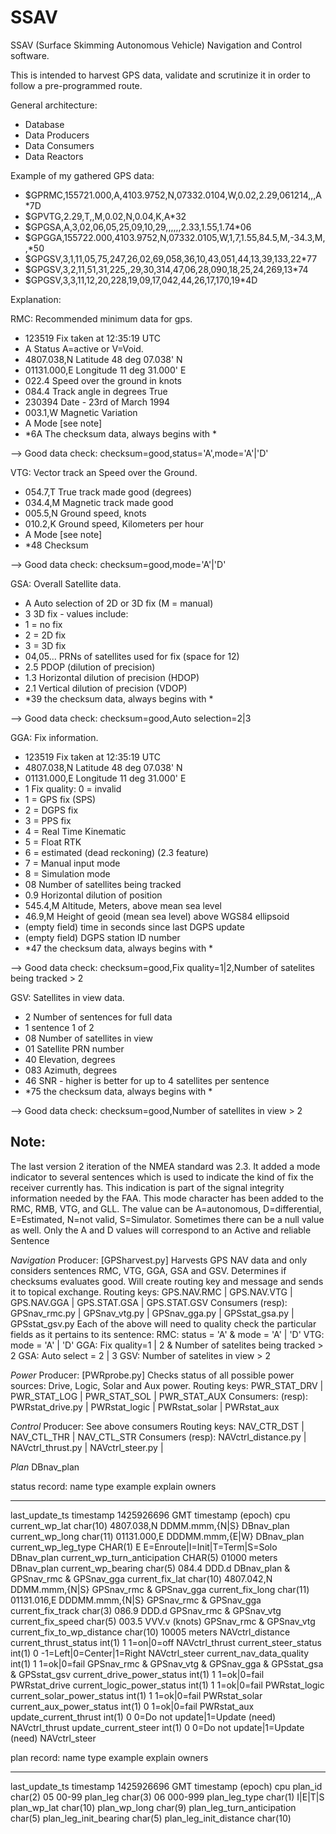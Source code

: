 # SSAV
SSAV (Surface Skimming Autonomous Vehicle) Navigation and Control software.

This is intended to harvest GPS data, validate and scrutinize it in order to follow a pre-programmed route.

General architecture:

* Database
* Data Producers
* Data Consumers
* Data Reactors

Example of my gathered GPS data:

* $GPRMC,155721.000,A,4103.9752,N,07332.0104,W,0.02,2.29,061214,,,A*7D
* $GPVTG,2.29,T,,M,0.02,N,0.04,K,A*32
* $GPGSA,A,3,02,06,05,25,09,10,29,,,,,,2.33,1.55,1.74*06
* $GPGGA,155722.000,4103.9752,N,07332.0105,W,1,7,1.55,84.5,M,-34.3,M,,*50
* $GPGSV,3,1,11,05,75,247,26,02,69,058,36,10,43,051,44,13,39,133,22*77
* $GPGSV,3,2,11,51,31,225,,29,30,314,47,06,28,090,18,25,24,269,13*74
* $GPGSV,3,3,11,12,20,228,19,09,17,042,44,26,17,170,19*4D

Explanation:

RMC: Recommended minimum data for gps.
* 123519       Fix taken at 12:35:19 UTC
* A            Status A=active or V=Void.
* 4807.038,N   Latitude 48 deg 07.038' N
* 01131.000,E  Longitude 11 deg 31.000' E
* 022.4        Speed over the ground in knots
* 084.4        Track angle in degrees True
* 230394       Date - 23rd of March 1994
* 003.1,W      Magnetic Variation
* A	     Mode [see note]
* *6A          The checksum data, always begins with *

--> Good data check: checksum=good,status='A',mode='A'|'D' 


VTG: Vector track an Speed over the Ground.
* 054.7,T      True track made good (degrees)
* 034.4,M      Magnetic track made good
* 005.5,N      Ground speed, knots
* 010.2,K      Ground speed, Kilometers per hour
* A	       Mode [see note]
* *48          Checksum

--> Good data check: checksum=good,mode='A'|'D'


GSA: Overall Satellite data.
* A        Auto selection of 2D or 3D fix (M = manual) 
* 3        3D fix - values include: 
 * 1 = no fix
 * 2 = 2D fix
 * 3 = 3D fix
* 04,05... PRNs of satellites used for fix (space for 12) 
* 2.5      PDOP (dilution of precision) 
* 1.3      Horizontal dilution of precision (HDOP) 
* 2.1      Vertical dilution of precision (VDOP)
* *39      the checksum data, always begins with *
     	
--> Good data check: checksum=good,Auto selection=2|3 


GGA: Fix information.
* 123519       Fix taken at 12:35:19 UTC
* 4807.038,N   Latitude 48 deg 07.038' N
* 01131.000,E  Longitude 11 deg 31.000' E
* 1            Fix quality: 0 = invalid
 * 1 = GPS fix (SPS)
 * 2 = DGPS fix
 * 3 = PPS fix
 * 4 = Real Time Kinematic
 * 5 = Float RTK
 * 6 = estimated (dead reckoning) (2.3 feature)
 * 7 = Manual input mode
 * 8 = Simulation mode
* 08           Number of satellites being tracked
* 0.9          Horizontal dilution of position
* 545.4,M      Altitude, Meters, above mean sea level
* 46.9,M       Height of geoid (mean sea level) above WGS84 ellipsoid
* (empty field) time in seconds since last DGPS update
* (empty field) DGPS station ID number
* *47          the checksum data, always begins with *
     	
--> Good data check: checksum=good,Fix quality=1|2,Number of satelites being tracked > 2 


GSV: Satellites in view data.
* 2            Number of sentences for full data
* 1            sentence 1 of 2
* 08           Number of satellites in view
* 01           Satellite PRN number
* 40           Elevation, degrees
* 083          Azimuth, degrees
* 46           SNR - higher is better for up to 4 satellites per sentence
* *75          the checksum data, always begins with *
      	
--> Good data check: checksum=good,Number of satellites in view > 2 

Note:
-----
The last version 2 iteration of the NMEA standard was 2.3. 
It added a mode indicator to several sentences which is used to indicate the kind of fix the receiver currently has. 
This indication is part of the signal integrity information needed by the FAA.
This mode character has been added to the RMC, RMB, VTG, and GLL.
The value can be A=autonomous, D=differential, E=Estimated, N=not valid, S=Simulator. 
Sometimes there can be a null value as well. Only the A and D values will correspond to an Active and reliable Sentence

*Navigation*
Producer:
[GPSharvest.py]
Harvests GPS NAV data and only considers sentences RMC, VTG, GGA, GSA and GSV.
Determines if checksums evaluates good.
Will create routing key and message and sends it to topical exchange.
Routing keys: GPS.NAV.RMC | GPS.NAV.VTG | GPS.NAV.GGA | GPS.STAT.GSA | GPS.STAT.GSV
Consumers (resp): 
GPSnav_rmc.py | GPSnav_vtg.py | GPSnav_gga.py | GPSstat_gsa.py | GPSstat_gsv.py
Each of the above will need to quality check the particular fields as it pertains to its sentence:
RMC: status = 'A' & mode = 'A' | 'D'
VTG: mode = 'A' | 'D'
GGA: Fix quality=1 | 2 & Number of satelites being tracked > 2
GSA: Auto select = 2 | 3
GSV: Number of satelites in view > 2

*Power*
Producer:
[PWRprobe.py]
Checks status of all  possible power sources: Drive, Logic, Solar and Aux power.
Routing keys: PWR_STAT_DRV | PWR_STAT_LOG | PWR_STAT_SOL | PWR_STAT_AUX
Consumers: (resp):
PWRstat_drive.py | PWRstat_logic | PWRstat_solar | PWRstat_aux

*Control*
Producer:
See above consumers
Routing keys: NAV_CTR_DST | NAV_CTL_THR | NAV_CTL_STR
Consumers (resp):
NAVctrl_distance.py | NAVctrl_thrust.py | NAVctrl_steer.py | 

*Plan*
DBnav_plan

status record:
name				type		example		explain				owners
-------------------------	----------	-----------	-----------------------------	--------------------------
last_update_ts			timestamp	1425926696	GMT timestamp (epoch)		cpu
current_wp_lat			char(10)	4807.038,N	DDMM.mmm,{N|S}			DBnav_plan
current_wp_long			char(11)	01131.000,E	DDDMM.mmm,{E|W}			DBnav_plan
current_wp_leg_type		CHAR(1)		E		E=Enroute|I=Init|T=Term|S=Solo	DBnav_plan
current_wp_turn_anticipation	CHAR(5)		01000		meters				DBnav_plan
current_wp_bearing		char(5)		084.4		DDD.d				DBnav_plan & GPSnav_rmc & GPSnav_gga
current_fix_lat			char(10)	4807.042,N	DDMM.mmm,{N|S}			GPSnav_rmc & GPSnav_gga
current_fix_long		char(11)	01131.016,E	DDDMM.mmm,{N|S}			GPSnav_rmc & GPSnav_gga
current_fix_track		char(3)		086.9		DDD.d				GPSnav_rmc & GPSnav_vtg
current_fix_speed		char(5)		003.5		VVV.v (knots)			GPSnav_rmc & GPSnav_vtg
current_fix_to_wp_distance	char(10)	10005		meters				NAVctrl_distance
current_thrust_status		int(1)		1		1=on|0=off			NAVctrl_thrust
current_steer_status		int(1)		0		-1=Left|0=Center|1=Right	NAVctrl_steer
current_nav_data_quality	int(1)		1		1=ok|0=fail			GPSnav_rmc & GPSnav_vtg & GPSnav_gga & GPSstat_gsa & GPSstat_gsv
current_drive_power_status	int(1)		1		1=ok|0=fail			PWRstat_drive
current_logic_power_status	int(1)		1		1=ok|0=fail			PWRstat_logic
current_solar_power_status	int(1)		1		1=ok|0=fail			PWRstat_solar
current_aux_power_status	int(1)		0		1=ok|0=fail			PWRstat_aux
update_current_thrust		int(1)		0		0=Do not update|1=Update (need)	NAVctrl_thrust
update_current_steer		int(1)		0		0=Do not update|1=Update (need)	NAVctrl_steer

plan record:
name				type		example		explain				owners
-------------------------	----------	-----------	-----------------------------	--------------------------
last_update_ts			timestamp	1425926696	GMT timestamp (epoch)		cpu
plan_id				char(2)		05		00-99
plan_leg			char(3)		06		000-999
plan_leg_type			char(1)		I|E|T|S
plan_wp_lat			char(10)
plan_wp_long			char(9)
plan_leg_turn_anticipation	char(5)
plan_leg_init_bearing		char(5)
plan_leg_init_distance		char(10)









